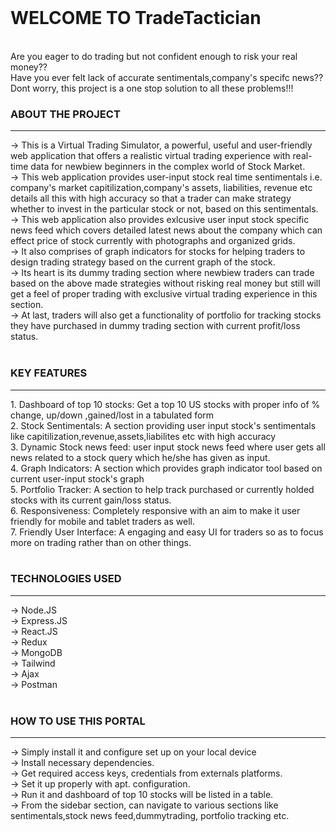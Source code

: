 <br>
<h1><bold>WELCOME TO TradeTactician</bold></h1>
 <br>
 Are you eager to do trading but not confident enough to risk your real money??<br> 
 Have you ever felt lack of accurate sentimentals,company's specifc news??<br>
 Dont worry, this project is a one stop solution to all these problems!!!<br>

<h3><bold>ABOUT THE PROJECT</bold></h3>
<hr></hr>
-> This is a Virtual Trading Simulator, a powerful, useful and user-friendly web application that offers a realistic virtual trading experience with real-time data  for newbiew beginners in the complex world of Stock Market. <br>
-> This web application provides user-input stock real time sentimentals i.e. company's market capitilization,company's assets, liabilities, revenue etc details all this with high accuracy so that a trader can make strategy whether to invest in the particular stock or not, based on this sentimentals.<br>
-> This web application also provides exlcusive user input stock specific news feed which covers detailed  latest news about the company which can effect price of stock currently with photographs and organized grids.<br>
-> It also comprises of graph indicators for stocks for helping traders to design trading strategy based on the current graph of the stock.<br>
-> Its heart is its dummy trading section where newbiew traders can trade based on the above made strategies without risking real money but still will get a feel of proper trading with exclusive virtual trading experience in this section.<br>
-> At last, traders will also get a functionality of portfolio for tracking stocks they have purchased in dummy trading section with current profit/loss status. <br><br>

<h3><bold>KEY FEATURES</bold></h3>
<hr></hr>
<div>
1. <bold>Dashboard of top 10 stocks: </bold> Get a top 10 US stocks with proper info of % change, up/down ,gained/lost in a tabulated form<br>
2. <bold>Stock Sentimentals: </bold>A section providing user input stock's sentimentals like capitilization,revenue,assets,liabilites etc with high accuracy<br>
3. <bold>Dynamic Stock news feed: </bold> user input stock news feed where user gets all news related to a stock query which he/she has given as input.<br>
4. <bold>Graph Indicators: </bold>A section which provides graph indicator tool based on current user-input stock's graph<br>
5. <bold>Portfolio Tracker: </bold> A section to help track purchased or currently holded stocks with its current gain/loss status.<br>
6. <bold>Responsiveness: </bold> Completely responsive with an aim to make it user friendly for mobile and tablet traders as well. <br>
7. <bold>Friendly User Interface: </bold> A engaging and easy UI for traders so as to focus more on trading rather than on other things.<br><br>
</div>
<h3><bold>TECHNOLOGIES USED</bold></h3>
<hr></hr>
-> Node.JS<br>
-> Express.JS<br>
-> React.JS<br>
-> Redux<br>
-> MongoDB<br>
-> Tailwind<br>
-> Ajax<br>
-> Postman<br><br>

<h3><bold> HOW TO USE THIS PORTAL</bold></h3>
<hr></hr>
-> Simply install it and configure set up on your local device<br>
-> Install necessary dependencies.<br>
-> Get required access keys, credentials from externals platforms.<br>
-> Set it up properly with apt. configuration.<br>
-> Run it and dashboard of top 10 stocks will be listed in a table.<br>
-> From the sidebar section, can navigate to various sections like sentimentals,stock news feed,dummytrading, portfolio tracking etc.<br><br>




